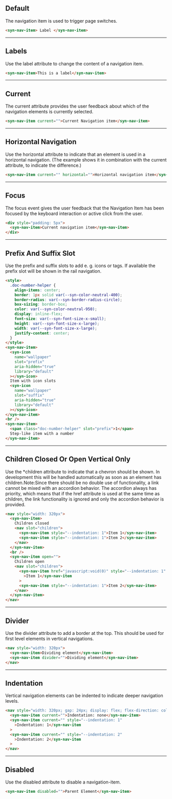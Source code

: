 ## Default

The navigation item is used to trigger page switches.

```html
<syn-nav-item> Label </syn-nav-item>
```

---

## Labels

Use the label attribute to change the content of a navigation item.

```html
<syn-nav-item>This is a label</syn-nav-item>
```

---

## Current

The current attribute provides the user feedback about which of the navigation elements is currently selected.

```html
<syn-nav-item current="">Current Navigation item</syn-nav-item>
```

---

## Horizontal Navigation

Use the horizontal attribute to indicate that an element is used in a horizontal navigation. (The example shows it in combination with the current attribute, to indicate the difference.)

```html
<syn-nav-item current="" horizontal="">Horizontal navigation item</syn-nav-item>
```

---

## Focus

The focus event gives the user feedback that the Navigation Item has been focused by the keyboard interaction or active click from the user.

```html
<div style="padding: 5px">
  <syn-nav-item>Current navigation item</syn-nav-item>
</div>
```

---

## Prefix And Suffix Slot

Use the prefix and suffix slots to add e. g. icons or tags. If available the prefix slot will be shown in the rail navigation.

```html
<style>
  .doc-number-helper {
    align-items: center;
    border: 1px solid var(--syn-color-neutral-400);
    border-radius: var(--syn-border-radius-circle);
    box-sizing: border-box;
    color: var(--syn-color-neutral-950);
    display: inline-flex;
    font-size: var(--syn-font-size-x-small);
    height: var(--syn-font-size-x-large);
    width: var(--syn-font-size-x-large);
    justify-content: center;
  }
</style>
<syn-nav-item>
  <syn-icon
    name="wallpaper"
    slot="prefix"
    aria-hidden="true"
    library="default"
  ></syn-icon>
  Item with icon slots
  <syn-icon
    name="wallpaper"
    slot="suffix"
    aria-hidden="true"
    library="default"
  ></syn-icon>
</syn-nav-item>
<br />
<syn-nav-item>
  <span class="doc-number-helper" slot="prefix">1</span>
  Step-like item with a number
</syn-nav-item>
```

---

## Children Closed Or Open Vertical Only

Use the \*children attribute to indicate that a chevron should be shown. In development this will be handled automatically as soon as an element has children.Note:Since there should be no double use of functionality, a link cannot be mixed with an accordion behavior. The accordion always has priority, which means that if the href attribute is used at the same time as children, the link functionality is ignored and only the accordion behavior is provided.

```html
<nav style="width: 320px">
  <syn-nav-item>
    Children closed
    <nav slot="children">
      <syn-nav-item style="--indentation: 1">Item 1</syn-nav-item>
      <syn-nav-item style="--indentation: 1">Item 2</syn-nav-item>
    </nav>
  </syn-nav-item>
  <br />
  <syn-nav-item open="">
    Children open
    <nav slot="children">
      <syn-nav-item href="javascript:void(0)" style="--indentation: 1"
        >Item 1</syn-nav-item
      >
      <syn-nav-item style="--indentation: 1">Item 2</syn-nav-item>
    </nav>
  </syn-nav-item>
</nav>
```

---

## Divider

Use the divider attribute to add a border at the top. This should be used for first level elements in vertical navigations.

```html
<nav style="width: 320px">
  <syn-nav-item>Dividing element</syn-nav-item>
  <syn-nav-item divider="">Dividing element</syn-nav-item>
</nav>
```

---

## Indentation

Vertical navigation elements can be indented to indicate deeper navigation levels.

```html
<nav style="width: 320px; gap: 24px; display: flex; flex-direction: column">
  <syn-nav-item current="">Indentation: none</syn-nav-item>
  <syn-nav-item current="" style="--indentation: 1"
    >Indentation: 1</syn-nav-item
  >
  <syn-nav-item current="" style="--indentation: 2"
    >Indentation: 2</syn-nav-item
  >
</nav>
```

---

## Disabled

Use the disabled attribute to disable a navigation-item.

```html
<syn-nav-item disabled="">Parent Element</syn-nav-item>
```
